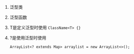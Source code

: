 1. 泛型类  
2. 泛型函数  

1. T是定义泛型时使用 `ClassName<T> {}`
2. ?是使用泛型时使用  
    ```
    ArrayList<? extends Map> arraylist = new ArrayList<>();
    ```